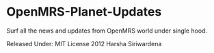 OpenMRS-Planet-Updates
======================

Surf all the news and updates from OpenMRS world under single hood.

Released Under: MIT License 2012 Harsha Siriwardena
